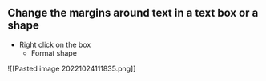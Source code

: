 ## Change the margins around text in a text box or a shape

* Right click on the box
	* Format shape

![[Pasted image 20221024111835.png]]
